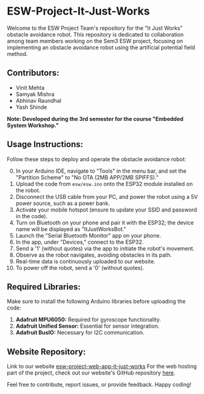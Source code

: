 # ESW-Project-It-Just-Works

Welcome to the ESW Project Team's repository for the "It Just Works" obstacle avoidance robot. This repository is dedicated to collaboration among team members working on the Sem3 ESW project, focusing on implementing an obstacle avoidance robot using the artificial potential field method.

## Contributors:

- Vinit Mehta
- Samyak Mishra
- Abhinav Raundhal
- Yash Shinde

**Note: Developed during the 3rd semester for the course "Embedded System Workshop."**

## Usage Instructions:

Follow these steps to deploy and operate the obstacle avoidance robot:

0. In your Arduino IDE, navigate to "Tools" in the menu bar, and set the "Partition Scheme" to "No OTA (2MB APP/2MB SPIFFS)."
1. Upload the code from `esw/esw.ino` onto the ESP32 module installed on the robot.
2. Disconnect the USB cable from your PC, and power the robot using a 5V power source, such as a power bank.
3. Activate your mobile hotspot (ensure to update your SSID and password in the code).
4. Turn on Bluetooth on your phone and pair it with the ESP32; the device name will be displayed as "ItJustWorksBot."
5. Launch the "Serial Bluetooth Monitor" app on your phone.
6. In the app, under "Devices," connect to the ESP32.
7. Send a '1' (without quotes) via the app to initiate the robot's movement.
8. Observe as the robot navigates, avoiding obstacles in its path.
9. Real-time data is continuously uploaded to our website.
10. To power off the robot, send a '0' (without quotes).

## Required Libraries:

Make sure to install the following Arduino libraries before uploading the code:

1. **Adafruit MPU6050:** Required for gyroscope functionality.
2. **Adafruit Unified Sensor:** Essential for sensor integration.
3. **Adafruit BusIO:** Necessary for I2C communication.

## Website Repository:
Link to our website [esw-project-web-app-it-just-works](https://esw-project-web-app-it-just-works.onrender.com/)
For the web hosting part of the project, check out our website's GitHub repository [here](https://github.com/someyuck/ESW-Project-It-Just-Works-Webhost).

Feel free to contribute, report issues, or provide feedback. Happy coding!
